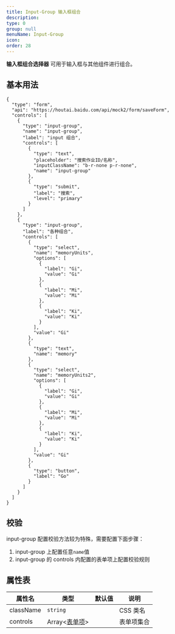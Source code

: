 ```yaml
---
title: Input-Group 输入框组合
description:
type: 0
group: null
menuName: Input-Group
icon:
order: 28
---
```


**输入框组合选择器** 可用于输入框与其他组件进行组合。

## 基本用法

```schema:height="330" scope="body"
{
  "type": "form",
  "api": "https://houtai.baidu.com/api/mock2/form/saveForm",
  "controls": [
    {
      "type": "input-group",
      "name": "input-group",
      "label": "input 组合",
      "controls": [
        {
          "type": "text",
          "placeholder": "搜索作业ID/名称",
          "inputClassName": "b-r-none p-r-none",
          "name": "input-group"
        },
        {
          "type": "submit",
          "label": "搜索",
          "level": "primary"
        }
      ]
    },
    {
      "type": "input-group",
      "label": "各种组合",
      "controls": [
        {
          "type": "select",
          "name": "memoryUnits",
          "options": [
            {
              "label": "Gi",
              "value": "Gi"
            },
            {
              "label": "Mi",
              "value": "Mi"
            },
            {
              "label": "Ki",
              "value": "Ki"
            }
          ],
          "value": "Gi"
        },
        {
          "type": "text",
          "name": "memory"
        },
        {
          "type": "select",
          "name": "memoryUnits2",
          "options": [
            {
              "label": "Gi",
              "value": "Gi"
            },
            {
              "label": "Mi",
              "value": "Mi"
            },
            {
              "label": "Ki",
              "value": "Ki"
            }
          ],
          "value": "Gi"
        },
        {
          "type": "button",
          "label": "Go"
        }
      ]
    }
  ]
}

```

## 校验

input-group 配置校验方法较为特殊，需要配置下面步骤：

1. input-group 上配置任意`name`值
2. input-group 的 controls 内配置的表单项上配置校验规则

## 属性表

| 属性名    | 类型                        | 默认值 | 说明       |
| --------- | --------------------------- | ------ | ---------- |
| className | `string`                    |        | CSS 类名   |
| controls  | Array<[表单项](./formitem)> |        | 表单项集合 |
